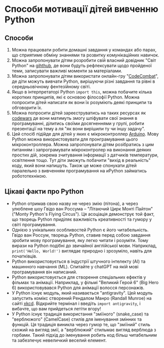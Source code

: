 # Способи мотивації дітей вивченню Python

## Способи

1. Можна працювати робити домашні завдання у командах або парах, що сприятиме обміну знаннями та розвитку комунікаційних навичок.
2. Можна запропонувати дітям розробити свій власний довідник "Світ Python" на [gihthub](https://github.com/), де вони будуть рефлексувати щодо пройденої теми, записувати важливі моменти за матеріалами.
3. Можна запропонувати дітям використати онлайн-гру "[CodeCombat](https://codecombat.com/)", де діти можуть вивчати Python, вирішуючи різні завдання та рівні в середньовічному фентезійному світі.
4. Якщо в інтерпретаторі Python ```import this```, можна побачите кілька коротких принципів, які є основою філософії Python. Можна попросити дітей написати як вони їх розуміють деякі принципи та обговорити їх.
5. Можна попросити дітей зареєструватись на таких ресурсах як [codewars](https://www.codewars.com/) де вони матимуть змогу шліфувати свої знання в програмуванні, ділитись своїми досягненнями у групі, робити презентації на тему а ля "як вони вирішили ту чи іншу задачу".
6. Цей спосіб підійде для дітей у яких є мікроконтроллер [Arduino](https://www.arduino.cc/). Мову Python можна використовувати для пронграмування цього мікроконтроллера. Можна запропонувати дітям розібратись з цим питанням і запрограмувати мікроконтролер на виконання деяких простих дій, зокрема зчитування інформації з датчиків температури, освітлення тощо. Тут діти зможуть побачити "вихід в реальність" коду, який вони напишуть. Також це може спонукати дітей паралельно з вивченням програмування на иPython займатись робототехнікою.

## Цікаві факти про Python

- Python отримав свою назву не через змію (пітона), а через улюблене шоу Гвідо ван Россума – "Літаючий Цирк Монті Пайтон" ("Monty Python's Flying Circus"). Ця асоціація демонструє той факт, що творець Python приділяє важливість креативності та гумору у світі програмування.
- Однією з унікальних особливостей Python є його читабельність. Гвідо ван Россум, творець Python, ставив перед собою завдання зробити мову програмування, яку легко читати і розуміти. Тому вирази на Python подібні до звичайної англійської мови. Наприклад, ```print('Hello, World!')``` виглядає природно і зрозуміло, навіть для початківців.
- Python використовується в індустрії штучного інтелекту (AI) та машинного навчання (ML). Спитайте у chatGPT на якій мові програмування він написаний.
- Python використовується для створення спеціальних ефектів у фільмах та анімації. Наприклад, у фільмі "Великий Герой 6" (Big Hero 6) використовувався Python для анімації волосся персонажів.
- У Python існує модуль, який називається "antigravity". Цей модуль запустить комікс створений Рендалом Манро (Randall Munroe) на сайті [xkcd](https://xkcd.com/354/). Відкрийте термінал і введіть ```import antigravity```, і вибачте, що вам прийдеться летіти вгору!
- У Python існує традиція використання "зміїного" (snake_case) та "верблюжого" (CamelCase) стилів для іменування змінних та функцій. Ця традиція виникла через гумор те, що "зміїний" стиль схожий на вигляд змії, а "верблюжий" стильмає вигляд верблюда з горбами. Такий підхід до іменування робить код більш читабельним та забезпечує невеличкий веселий елемент.

